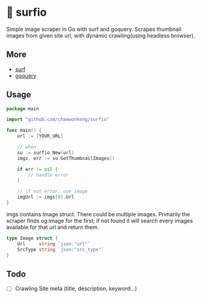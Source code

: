 # 🌊 surfio

Simple image scraper in Go with surf and goquery.
Scrapes thumbnail images from given site url, with dynamic crawling(using headless browser).

## More

- [surf](https://github.com/headzoo/surf)
- [goquery](https://github.com/PuerkitoBio/goquery)

## Usage

```go
package main

import "github.com/chaewonkong/surfio"

func main() {
	url := [YOUR_URL]

	// when
	su := surfio.New(url)
	imgs, err := su.GetThumbnailImages()

	if err != nil {
		// handle error
	}

	// if not error, use image
	imgUrl := imgs[0].Url
}
```

imgs contains Image struct. There could be multiple images.
Primarily the scraper finds og:image for the first; if not found it will search every images available for that url and return them.

```go
type Image struct {
	Url     string `json:"url"`
	SrcType string `json:"src_type"`
}
```

## Todo

- [ ] Crawling Site meta (title, description, keyword...)
